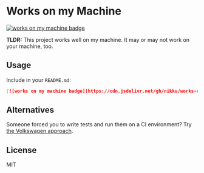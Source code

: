 # Works on my Machine

[![works on my machine badge](https://cdn.jsdelivr.net/gh/nikku/works-on-my-machine@v0.4.0/badge.svg)](https://github.com/nikku/works-on-my-machine)

__TLDR:__ This project works well on my machine. It may or may not work on your machine, too.


## Usage

Include in your `README.md`:

```markdown
[![works on my machine badge](https://cdn.jsdelivr.net/gh/nikku/works-on-my-machine@v0.4.0/badge.svg)](https://github.com/nikku/works-on-my-machine)
```


## Alternatives

Someone forced you to write tests and run them on a CI environment? Try [the Volkswagen approach](https://github.com/auchenberg/volkswagen). 


## License

MIT
